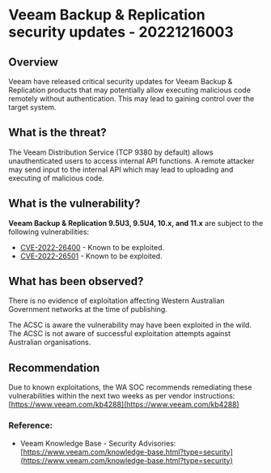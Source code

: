 # Veeam Backup & Replication security updates - 20221216003

## Overview
Veeam have released critical security updates for Veeam Backup & Replication products that may potentially allow executing malicious code remotely without authentication. This may lead to gaining control over the target system.

## What is the threat?
The Veeam Distribution Service (TCP 9380 by default) allows unauthenticated users to access internal API functions. A remote attacker may send input to the internal API which may lead to uploading and executing of malicious code.

## What is the vulnerability?
**Veeam Backup & Replication 9.5U3, 9.5U4, 10.x, and 11.x** are subject to the following vulnerabilities:
* [CVE-2022-26400](https://cve.mitre.org/cgi-bin/cvename.cgi?name=CVE-2022-26500) - Known to be exploited.
* [CVE-2022-26501](https://cve.mitre.org/cgi-bin/cvename.cgi?name=CVE-2022-26501) - Known to be exploited.

## What has been observed?
There is no evidence of exploitation affecting Western Australian Government networks at the time of publishing.

The ACSC is aware the vulnerability may have been exploited in the wild. The ACSC is not aware of successful exploitation attempts against Australian organisations.

## Recommendation
Due to known exploitations, the WA SOC recommends remediating these vulnerabilities within the next two weeks as per vendor instructions: [https://www.veeam.com/kb4288](https://www.veeam.com/kb4288)

### Reference:
* Veeam Knowledge Base - Security Advisories: [https://www.veeam.com/knowledge-base.html?type=security](https://www.veeam.com/knowledge-base.html?type=security)